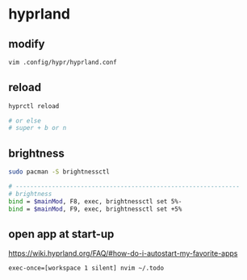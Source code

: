 # hyprland

## modify

```bash
vim .config/hypr/hyprland.conf 
```

## reload

```bash
hyprctl reload

# or else
# super + b or n
```

## brightness

```bash
sudo pacman -S brightnessctl
```

```bash
# --------------------------------------------------------------
# brightness
bind = $mainMod, F8, exec, brightnessctl set 5%-
bind = $mainMod, F9, exec, brightnessctl set +5%
```

## open app at start-up

<https://wiki.hyprland.org/FAQ/#how-do-i-autostart-my-favorite-apps>

```bash
exec-once=[workspace 1 silent] nvim ~/.todo
```



